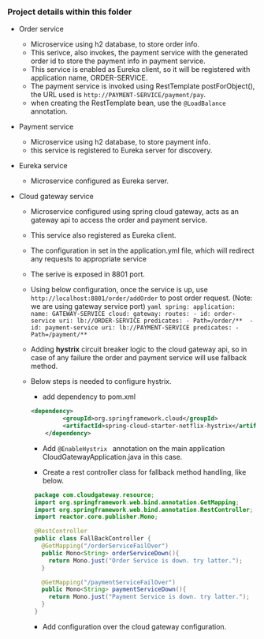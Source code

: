 
### Project details within this folder

- Order service
   - Microservice using h2 database, to store order info.
   - This serivce, also invokes, the payment service with the generated order id to store the payment info in payment service.
   - This service is enabled as Eureka client, so it will be registered with application name, ORDER-SERVICE.
   - The payment service is invoked using RestTemplate postForObject(), the URL used is `http://PAYMENT-SERVICE/payment/pay`.
   - when creating the RestTemplate bean, use the `@LoadBalance` annotation.
  
- Payment service
   - Microservice using h2 database, to store payment info.
   - this service is registered to Eureka server for discovery.
   
- Eureka service
   - Microservice configured as Eureka server.
   
- Cloud gateway service
   - Microservice configured using spring cloud gateway, acts as an gateway api to access the order and payment service.
   - This service also registered as Eureka client.
   - The configuration in set in the application.yml file, which will redirect any requests to appropriate service
   - The serive is exposed in 8801 port.
   - Using below configuration, once the service is up, use `http://localhost:8801/order/addOrder` to post order request. (Note: we are using gateway service port)
         ```yaml
         spring:
            application:
              name: GATEWAY-SERVICE
            cloud:
              gateway:
                routes:
                - id: order-service
                  uri: lb://ORDER-SERVICE
                  predicates:
                    - Path=/order/** 
                - id: payment-service
                  uri: lb://PAYMENT-SERVICE
                  predicates:
                    - Path=/payment/**
         ```
    - Adding **hystrix** circuit breaker logic to the cloud gateway api, so in case of any failure the order and payment service will use fallback method.
    - Below steps is needed to configure hystrix.
       - add dependency to pom.xml
       ```xml
       <dependency>
			    <groupId>org.springframework.cloud</groupId>
			    <artifactId>spring-cloud-starter-netflix-hystrix</artifactId>
		   </dependency>
       ```
       
       - Add `@EnableHystrix ` annotation on the main application CloudGatewayApplication.java in this case.
       
       - Create a rest controller class for fallback method handling, like below.
       ```java
        package com.cloudgateway.resource;
        import org.springframework.web.bind.annotation.GetMapping;
        import org.springframework.web.bind.annotation.RestController;
        import reactor.core.publisher.Mono;

        @RestController
        public class FallBackController {
          @GetMapping("/orderServiceFailOver")
          public Mono<String> orderServiceDown(){
            return Mono.just("Order Service is down. try latter.");
          }

          @GetMapping("/paymentServiceFailOver")
          public Mono<String> paymentServiceDown(){
            return Mono.just("Payment Service is down. try latter.");
          }
        }
       ```
       - Add configuration over the cloud gateway configuration.
       ```yaml
       
       ```
